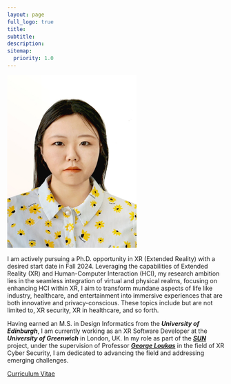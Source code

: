 ```yaml
---
layout: page
full_logo: true
title: 
subtitle: 
description:  
sitemap:
  priority: 1.0
---
```

 <img src="assets/img/photo.jpg" alt="Your Name" style="width: 300px; height: 400px;">
<p class="describe-text">I am actively pursuing a Ph.D. opportunity in XR (Extended Reality) with a desired start date in Fall 2024. Leveraging the capabilities of Extended Reality (XR) and Human-Computer Interaction (HCI), my research ambition lies in the seamless integration of virtual and physical realms, focusing on enhancing HCI within XR, I aim to transform mundane aspects of life like industry, healthcare, and entertainment into immersive experiences that are both innovative and privacy-conscious. These topics include but are not limited to, XR security, XR in healthcare, and so forth. </p>


Having earned an M.S. in Design Informatics from the ***University of Edinburgh***, I am currently working as an XR Software Developer at the ***University of Greenwich*** in London, UK. In my role as part of the <a href="https://www.sun-xr-project.eu/" target="_blank">***SUN***</a> project, under the supervision of Professor <a href="https://www.gre.ac.uk/people/rep/faculty-of-engineering-and-science/george-loukas" target="_blank">***George Loukas***</a> in the field of XR Cyber Security, I am dedicated to advancing the field and addressing emerging challenges.

<a href="https://github.com/shiqi-yu/shiqi-yu.github.io/raw/master/assets/phd_cv_shiqiyu.pdf" target="_blank">Curriculum Vitae</a>




<br>
<br>
<br>
<br>
<br>
<br>
<br>
